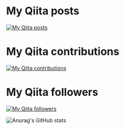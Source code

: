 # My Qiita posts
[![My Qiita posts](https://qiita-badge.apiapi.app/s/6heouP1HUKGRAJe/posts.svg)](http://qiita.com/6heouP1HUKGRAJe)
# My Qiita contributions
[![My Qiita contributions](https://qiita-badge.apiapi.app/s/6heouP1HUKGRAJe/contributions.svg)](http://qiita.com/6heouP1HUKGRAJe)
# My Qiita followers
[![My Qiita followers](https://qiita-badge.apiapi.app/s/6heouP1HUKGRAJe/followers.svg)](http://qiita.com/6heouP1HUKGRAJe)

![Anurag's GitHub stats](https://github-readme-stats.vercel.app/api?username=suzu784&show_icons=true&theme=radical)
